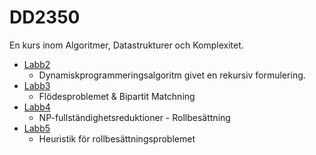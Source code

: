 # DD2350
En kurs inom Algoritmer, Datastrukturer och Komplexitet.

* [Labb2](Labb2)
  * Dynamiskprogrammeringsalgoritm givet en rekursiv formulering.
* [Labb3](Labb3)
  * Flödesproblemet & Bipartit Matchning
* [Labb4](Labb4)
  * NP-fullständighetsreduktioner - Rollbesättning
* [Labb5](Labb5)
  * Heuristik för rollbesättningsproblemet
